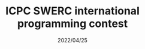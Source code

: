 ---
layout: ../../layouts/ProjectLayout.astro
title: ICPC SWERC international programming contest
date: 2022/04/25
sumary: A 5-hour international programming contest for teams of 3 students that took place in Italy.
tags: 
  - challenge
  - programming
  - group project
value: ~
thumbnails: ~
---
